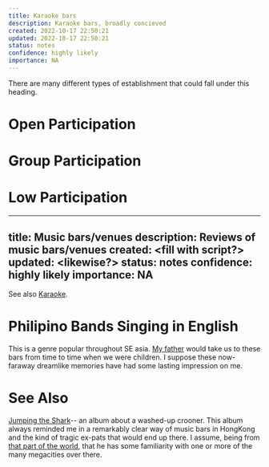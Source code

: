```yaml
---
title: Karaoke bars
description: Karaoke bars, broadly concieved
created: 2022-10-17 22:50:21
updated: 2022-10-17 22:50:21
status: notes
confidence: highly likely
importance: NA
---
```


There are many different types of establishment that could fall under this heading.

# Open Participation

# Group Participation

# Low Participation

---
title: Music bars/venues
description: Reviews of music bars/venues
created: <fill with script?>
updated: <likewise?>
status: notes
confidence: highly likely
importance: NA
---

See also [Karaoke](/Reviews/Spaces/Venues/Karaoke.md).

# Philipino Bands Singing in English
This is a genre popular throughout SE asia. [My father](/People/Brock_K_Fettes.md) would take us to these bars from time to time when we were children. I suppose these now-faraway dreamlike memories have had some lasting impression on me.

# See Also
[Jumping the Shark](https://rateyourmusic.com/release/album/alex-cameron/jumping-the-shark/)-- an album about a washed-up crooner. This album always reminded me in a remarkably clear way of music bars in HongKong and the kind of tragic ex-pats that would end up there. I assume, being from [that part of the world](Australia:W!), that he has some familiarity with one or more of the many megacities over there.
